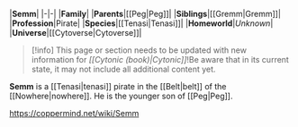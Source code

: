 |**Semm**|
|-|-|
|**Family**|
|**Parents**|[[Peg\|Peg]]|
|**Siblings**|[[Gremm\|Gremm]]|
|**Profession**|Pirate|
|**Species**|[[Tenasi\|Tenasi]]|
|**Homeworld**|*Unknown*|
|**Universe**|[[Cytoverse\|Cytoverse]]|

> [!info] This page or section needs to be updated with new information for *[[Cytonic (book)\|Cytonic]]*!Be aware that in its current state, it may not include all additional content yet.

**Semm** is a [[Tenasi\|tenasi]] pirate in the [[Belt\|belt]] of the [[Nowhere\|nowhere]]. He is the younger son of [[Peg\|Peg]].



https://coppermind.net/wiki/Semm